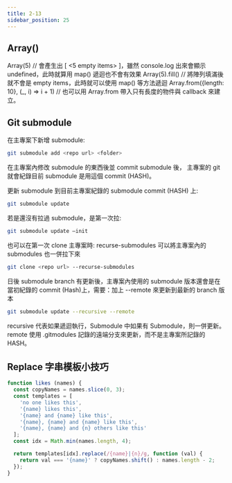 ```yaml
---
title: 2-13
sidebar_position: 25
---
```


## Array()

Array(5) // 會產生出 [ <5 empty items> ]，雖然 console.log 出來會顯示 undefined，此時就算用 map() 遞迴也不會有效果
Array(5).fill() // 將陣列填滿後就不會是 empty items，此時就可以使用 map() 等方法遞迴
Array.from({length: 10}, (_, i) => i + 1) // 也可以用 Array.from 帶入只有長度的物件與 callback 來建立。

## Git submodule

在主專案下新增 submodule:

```bash
git submodule add <repo url> <folder>
```

在主專案內修改 submodule 的東西後並 commit submodule 後，
主專案的 git 就會紀錄目前 submodule 是用這個 commit (HASH)。

更新 submodule 到目前主專案紀錄的 submodule commit (HASH) 上:

```bash
git submodule update
```

若是還沒有拉過 submodule，是第一次拉:

```bash
git submodule update —init
```

也可以在第一次 clone 主專案時: 
recurse-submodules 可以將主專案內的 submodules 也一併拉下來

```bash
git clone <repo url> --recurse-submodules
```

日後 submodule branch 有更新後，主專案內使用的 submodule 版本還會是在當初紀錄的 commit (Hash)上，需要：加上 --remote 來更新到最新的 branch 版本

```bash
git submodule update --recursive --remote
```

recursive 代表如果遞迴執行，Submodule 中如果有 Submodule，則一併更新。
remote 使用 .gitmodules 記錄的遠端分支來更新，而不是主專案所記錄的 HASH。

## Replace 字串模板小技巧

```js
function likes (names) {
  const copyNames = names.slice(0, 3);
  const templates = [
    'no one likes this',
    '{name} likes this',
    '{name} and {name} like this',
    '{name}, {name} and {name} like this',
    '{name}, {name} and {n} others like this'
  ];
  const idx = Math.min(names.length, 4);

  return templates[idx].replace(/{name}|{n}/g, function (val) {
    return val === '{name}' ? copyNames.shift() : names.length - 2;
  });
}
```
